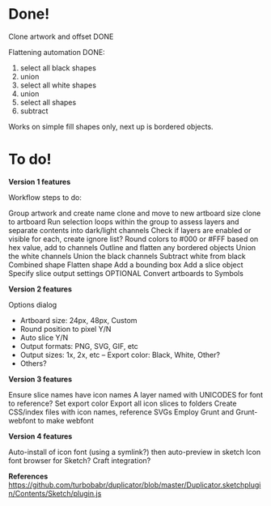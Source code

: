 

Done!
==================================

Clone artwork and offset DONE

Flattening automation DONE:
1. select all black shapes
2. union
3. select all white shapes
4. union
5. select all shapes
6. subtract

Works on simple fill shapes only, next up is bordered objects.


To do!
==================================



**Version 1 features**

Workflow steps to do:

Group artwork and create name
clone and move to new artboard
size clone to artboard
Run selection loops within the group to assess layers and separate contents into dark/light channels
Check if layers are enabled or visible for each, create ignore list?
Round colors to #000 or #FFF based on hex value, add to channels
Outline and flatten any bordered objects
Union the white channels
Union the black channels
Subtract white from black
Combined shape
Flatten shape
Add a bounding box
Add a slice object
Specify slice output settings
OPTIONAL Convert artboards to Symbols


**Version 2 features**

Options dialog
- Artboard size: 24px, 48px, Custom
- Round position to pixel Y/N
- Auto slice Y/N
- Output formats: PNG, SVG, GIF, etc
- Output sizes: 1x, 2x, etc
– Export color: Black, White, Other?
- Others?

**Version 3 features**

Ensure slice names have icon names
A layer named with UNICODES for font to reference?
Set export color
Export all icon slices to folders
Create CSS/index files with icon names, reference SVGs
Employ Grunt and Grunt-webfont to make webfont


**Version 4 features**

Auto-install of icon font (using a symlink?) then auto-preview in sketch
Icon font browser for Sketch?
Craft integration?



**References**
https://github.com/turbobabr/duplicator/blob/master/Duplicator.sketchplugin/Contents/Sketch/plugin.js
